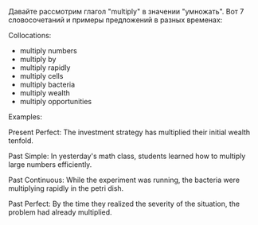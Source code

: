 Давайте рассмотрим глагол "multiply" в значении "умножать". Вот 7 словосочетаний и примеры предложений в разных временах:

Collocations:
- multiply numbers
- multiply by
- multiply rapidly
- multiply cells
- multiply bacteria
- multiply wealth
- multiply opportunities

Examples:

Present Perfect: The investment strategy has multiplied their initial wealth tenfold.

Past Simple: In yesterday's math class, students learned how to multiply large numbers efficiently.

Past Continuous: While the experiment was running, the bacteria were multiplying rapidly in the petri dish.

Past Perfect: By the time they realized the severity of the situation, the problem had already multiplied.